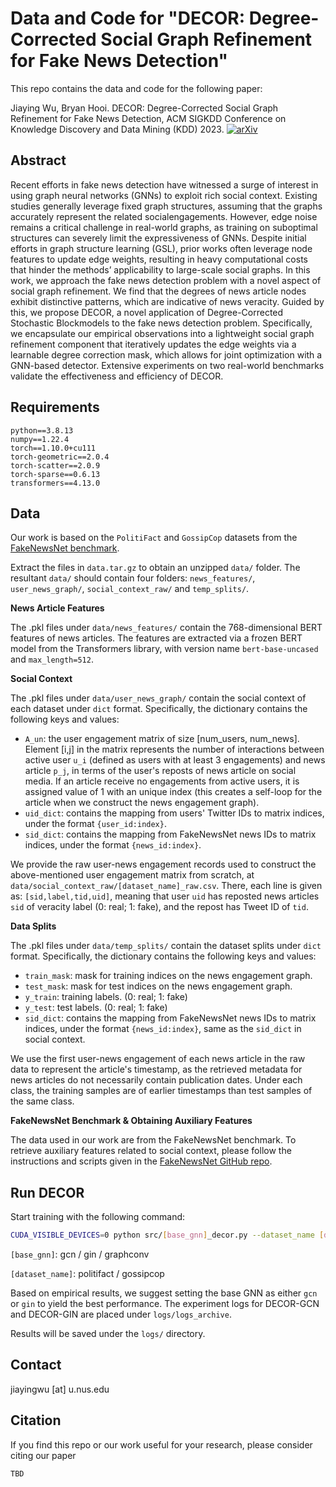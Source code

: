 # Data and Code for "DECOR: Degree-Corrected Social Graph Refinement for Fake News Detection"

This repo contains the data and code for the following paper: 

Jiaying Wu, Bryan Hooi. DECOR: Degree-Corrected Social Graph Refinement for Fake News Detection, ACM SIGKDD Conference on Knowledge Discovery and Data Mining (KDD) 2023. [![arXiv](https://img.shields.io/badge/arXiv-2307.00077-b31b1b.svg)](https://arxiv.org/abs/2307.00077)

## Abstract

Recent efforts in fake news detection have witnessed a surge of interest in using graph neural networks (GNNs) to exploit rich social context. Existing studies generally leverage fixed graph structures, assuming that the graphs accurately represent the related socialengagements. However, edge noise remains a critical challenge in real-world graphs, as training on suboptimal structures can severely limit the expressiveness of GNNs. Despite initial efforts in graph structure learning (GSL), prior works often leverage node features to update edge weights, resulting in heavy computational costs that hinder the methods’ applicability to large-scale social graphs. In this work, we approach the fake news detection problem with a novel aspect of social graph refinement. We find that the degrees of news article nodes exhibit distinctive patterns, which are indicative of news veracity. Guided by this, we propose DECOR, a novel application of Degree-Corrected Stochastic Blockmodels to the fake news detection problem. Specifically, we encapsulate our empirical observations into a lightweight social graph refinement component that iteratively updates the edge weights via a learnable degree correction mask, which allows for joint optimization with a GNN-based detector. Extensive experiments on two real-world benchmarks validate the effectiveness and efficiency of DECOR.

## Requirements
```
python==3.8.13
numpy==1.22.4
torch==1.10.0+cu111
torch-geometric==2.0.4
torch-scatter==2.0.9
torch-sparse==0.6.13
transformers==4.13.0
```


## Data

Our work is based on the `PolitiFact` and `GossipCop` datasets from the [FakeNewsNet benchmark](https://github.com/KaiDMML/FakeNewsNet).

Extract the files in `data.tar.gz` to obtain an unzipped `data/` folder. The resultant `data/` should contain four folders: `news_features/`, `user_news_graph/`, `social_context_raw/` and `temp_splits/`. 

**News Article Features**

The .pkl files under `data/news_features/` contain the 768-dimensional BERT features of news articles. The features are extracted via a frozen BERT model from the Transformers library, with version name `bert-base-uncased` and `max_length=512`.

**Social Context**

The .pkl files under `data/user_news_graph/` contain the social context of each dataset under `dict` format. Specifically, the dictionary contains the following keys and values:

* `A_un`: the user engagement matrix of size [num_users, num_news]. Element [i,j] in the matrix represents the number of interactions between active user `u_i` (defined as users with at least 3 engagements) and news article `p_j`, in terms of the user's reposts of news article on social media. If an article receive no engagements from active users, it is assigned value of 1 with an unique index (this creates a self-loop for the article when we construct the news engagement graph). 
* `uid_dict`: contains the mapping from users' Twitter IDs to matrix indices, under the format `{user_id:index}`.
* `sid_dict`: contains the mapping from FakeNewsNet news IDs to matrix indices, under the format `{news_id:index}`.


We provide the raw user-news engagement records used to construct the above-mentioned user engagement matrix from scratch, at `data/social_context_raw/[dataset_name]_raw.csv`. There, each line is given as: `[sid,label,tid,uid]`, meaning that user `uid` has reposted news articles `sid` of veracity label (0: real; 1: fake), and the repost has Tweet ID of `tid`.


**Data Splits** 

The .pkl files under `data/temp_splits/` contain the dataset splits under `dict` format. Specifically, the dictionary contains the following keys and values:

* `train_mask`: mask for training indices on the news engagement graph.
* `test_mask`: mask for test indices on the news engagement graph.
* `y_train`: training labels. (0: real; 1: fake)
* `y_test`: test labels. (0: real; 1: fake)
* `sid_dict`: contains the mapping from FakeNewsNet news IDs to matrix indices, under the format `{news_id:index}`, same as the `sid_dict` in social context.

We use the first user-news engagement of each news article in the raw data to represent the article's timestamp, as the retrieved metadata for news articles do not necessarily contain publication dates. Under each class, the training samples are of earlier timestamps than test samples of the same class.

**FakeNewsNet Benchmark & Obtaining Auxiliary Features** 

The data used in our work are from the FakeNewsNet benchmark. To retrieve auxiliary features related to social context, please follow the instructions and scripts given in the [FakeNewsNet GitHub repo](https://github.com/KaiDMML/FakeNewsNet).

## Run DECOR

Start training with the following command:

```bash
CUDA_VISIBLE_DEVICES=0 python src/[base_gnn]_decor.py --dataset_name [dataset_name] 
```

`[base_gnn]`: gcn / gin / graphconv

`[dataset_name]`: politifact / gossipcop

Based on empirical results, we suggest setting the base GNN as either `gcn` or `gin` to yield the best performance. The experiment logs for DECOR-GCN and DECOR-GIN are placed under `logs/logs_archive`.

Results will be saved under the `logs/` directory. 

## Contact

jiayingwu [at] u.nus.edu

## Citation

If you find this repo or our work useful for your research, please consider citing our paper

```
TBD
```
